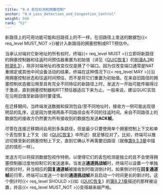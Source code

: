 ```yaml
---
title: "9.4 丢包检测和拥塞控制"
anchor: "9.4_Loss_Detection_and_Congestion_Control"
weight: 940
rank: "h2"
---
```


新路径上的可用功能可能和旧路径上的不一样。在旧路径上发送的数据包{{< req_level MUST_NOT >}}被计入新路径的拥塞控制或RTT预估中。

当承认对端对它新地址的所有权时，终端{{< req_level MUST >}}立即将新路径的拥塞控制器和往返时间预估器重置为初始值（详见《[QUIC恢复]()》的[附录A.3]()和[附录B.3]()），除非对端地址的改变仅仅是换了个端口。因为仅改变端口通常是NAT重绑定或其他中间设备活动的结果，终端在这种情况下{{< req_level MAY >}}沿用拥塞控制状态和往返时间预估，而不是将它们重置为初始值。在来自旧路径的拥塞控制状态被沿用至具有完全不同特征的新路径上时，发送方一开始可能传输得过于激进，直到拥塞控制器和RTT预估器适应下来为止。一般来说，建议QUIC实现在沿用旧值至新路径时要谨慎。

在迁移期间，当终端发送数据和探测包自/至不同地址时，接收方一侧可能出现很明显的乱序，这是因为使用两条不同路径会有不同的往返时间。来自不同路径上的数据包的接收方仍然要为所有接收到的数据包发送**ACK帧**。

尽管在连接迁移期间会用到多条路径，但是最少只要使用单个拥塞控制上下文和单个丢包恢复上下文（如《[QUIC恢复]()》中所述）就足够应对了。比如，终端可以推迟切换至新的拥塞控制上下文，直到它确认不再需要旧路径（就像[第9.3.3章]()中描述的情形一样）。

发送方可以将探测数据包视作特例，以使得它们的丢包检测是独立的且不会使得拥塞控制器过度地抑制它的发送速率。当发送**通道挑战帧**时，终端可以设置一个单独的倒计时，并当相应的**回复通道帧**被接收到时取消倒计时。如果倒计时在**回复通道帧**前归零，终端可以发送一个新的**通道挑战帧**并且启动一个时间更长的倒计时。这个倒计时{{< req_level SHOULD >}}如《[QUIC恢复]()》的[第6.2.1章]()描述的那样被设置，并且{{< req_level MUST_NOT >}}变得越来越严格。
